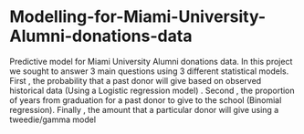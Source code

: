 # Modelling-for-Miami-University-Alumni-donations-data
Predictive model for Miami University Alumni donations data. In this project we sought to answer 3 main questions using 3 different statistical models. First , the probability that a past donor will give based on observed historical data (Using a Logistic regression model) . Second , the proportion of  years from graduation for a past donor to give to the school (Binomial regression). Finally , the amount  that a particular donor will give using a tweedie/gamma model 
